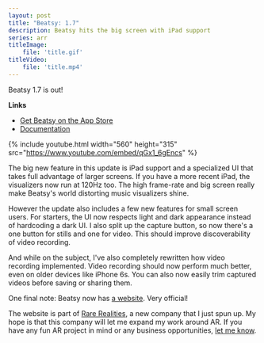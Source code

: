 ```yaml
---
layout: post
title: "Beatsy: 1.7"
description: Beatsy hits the big screen with iPad support
series: arr
titleImage:
    file: 'title.gif'
titleVideo:
    file: 'title.mp4'
---
```


Beatsy 1.7 is out!

**Links**
- [Get Beatsy on the App Store][beatsy]
- [Documentation][docs]

{% include youtube.html width="560" height="315" src="https://www.youtube.com/embed/qGx1_6gEncs" %}

The big new feature in this update is iPad support and a specialized UI that takes full advantage of larger screens. If you have a more recent iPad, the visualizers now run at 120Hz too. The high frame-rate and big screen really make Beatsy's world distorting music visualizers shine.

However the update also includes a few new features for small screen users. For starters, the UI now respects light and dark appearance instead of hardcoding a dark UI. I also split up the capture button, so now there's a one button for stills and one for video. This should improve discoverability of video recording. 

And while on the subject, I've also completely rewritten how video recording implemented. Video recording should now perform much better, even on older devices like iPhone 6s. You can also now easily trim captured videos before saving or sharing them.

One final note: Beatsy now has [a website](https://rarerealities.com/beatsy). Very official!

The website is part of [Rare Realities](https://rarerealities.com), a new company that I just spun up. My hope is that this company will let me expand my work around AR. If you have any fun AR project in mind or any business opportunities, [let me know](https://rarerealities.com/about).

[beatsy]: https://apps.apple.com/us/app/beatsy/id1543162330
[docs]: https://github.com/mattbierner/beatsy-support

